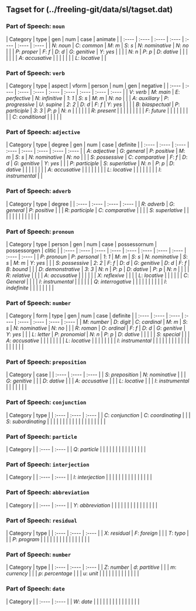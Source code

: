## Tagset for (../freeling-git/data/sl/tagset.dat)

### Part of Speech: `noun`
| Category | type | gen | num | case | animate |
| :----  | :---- | :---- | :---- | :---- | :---- | :---- |
 | *N*: _noun_ | *C*: _common_ | *M*: _m_ | *S*: _s_ | *N*: _nominative_ | *N*: _no_ |
 |  | *P*: _proper_ | *F*: _f_ | *D*: _d_ | *G*: _genitive_ | *Y*: _yes_ |
 |  |  | *N*: _n_ | *P*: _p_ | *D*: _dative_ |  |
 |  |  |  |  | *A*: _accusative_ |  |
 |  |  |  |  | *L*: _locative_ |  |
### Part of Speech: `verb`
| Category | type | aspect | vform | person | num | gen | negative |
| :----  | :---- | :---- | :---- | :---- | :---- | :---- | :---- | :---- |
 | *V*: _verb_ | *M*: _main_ | *E*: _perfective_ | *N*: _infinitive_ | *1*: _1_ | *S*: _s_ | *M*: _m_ | *N*: _no_ |
 |  | *A*: _auxiliary_ | *P*: _progressive_ | *U*: _supine_ | *2*: _2_ | *D*: _d_ | *F*: _f_ | *Y*: _yes_ |
 |  |  | *B*: _biaspectual_ | *P*: _participle_ | *3*: _3_ | *P*: _p_ | *N*: _n_ |  |
 |  |  |  | *R*: _present_ |  |  |  |  |
 |  |  |  | *F*: _future_ |  |  |  |  |
 |  |  |  | *C*: _conditional_ |  |  |  |  |
### Part of Speech: `adjective`
| Category | type | degree | gen | num | case | definite |
| :----  | :---- | :---- | :---- | :---- | :---- | :---- | :---- |
 | *A*: _adjective_ | *G*: _general_ | *P*: _positive_ | *M*: _m_ | *S*: _s_ | *N*: _nominative_ | *N*: _no_ |
 |  | *S*: _possessive_ | *C*: _comparative_ | *F*: _f_ | *D*: _d_ | *G*: _genitive_ | *Y*: _yes_ |
 |  | *P*: _participle_ | *S*: _superlative_ | *N*: _n_ | *P*: _p_ | *D*: _dative_ |  |
 |  |  |  |  |  | *A*: _accusative_ |  |
 |  |  |  |  |  | *L*: _locative_ |  |
 |  |  |  |  |  | *I*: _instrumental_ |  |
### Part of Speech: `adverb`
| Category | type | degree |
| :----  | :---- | :---- | :---- |
 | *R*: _adverb_ | *G*: _general_ | *P*: _positive_ |
 |  | *R*: _participle_ | *C*: _comparative_ |
 |  |  | *S*: _superlative_ |
 |  |  |  |
 |  |  |  |
 |  |  |  |
### Part of Speech: `pronoun`
| Category | type | person | gen | num | case | possessornum | possessorgen | clitic |
| :----  | :---- | :---- | :---- | :---- | :---- | :---- | :---- | :---- | :---- |
 | *P*: _pronoun_ | *P*: _personal_ | *1*: _1_ | *M*: _m_ | *S*: _s_ | *N*: _nominative_ | *S*: _s_ | *M*: _m_ | *Y*: _yes_ |
 |  | *S*: _possessive_ | *2*: _2_ | *F*: _f_ | *D*: _d_ | *G*: _genitive_ | *D*: _d_ | *F*: _f_ | *B*: _bound_ |
 |  | *D*: _demonstrative_ | *3*: _3_ | *N*: _n_ | *P*: _p_ | *D*: _dative_ | *P*: _p_ | *N*: _n_ |  |
 |  | *R*: _relative_ |  |  |  | *A*: _accusative_ |  |  |  |
 |  | *X*: _reflexive_ |  |  |  | *L*: _locative_ |  |  |  |
 |  | *C*: _General_ |  |  |  | *I*: _instrumental_ |  |  |  |
 |  | *Q*: _interrogative_ |  |  |  |  |  |  |  |
 |  | *I*: _indefinite_ |  |  |  |  |  |  |  |
### Part of Speech: `number`
| Category | form | type | gen | num | case | definite |
| :----  | :---- | :---- | :---- | :---- | :---- | :---- | :---- |
 | *M*: _number_ | *D*: _digit_ | *C*: _cardinal_ | *M*: _m_ | *S*: _s_ | *N*: _nominative_ | *N*: _no_ |
 |  | *R*: _roman_ | *O*: _ordinal_ | *F*: _f_ | *D*: _d_ | *G*: _genitive_ | *Y*: _yes_ |
 |  | *L*: _letter_ | *P*: _pronomial_ | *N*: _n_ | *P*: _p_ | *D*: _dative_ |  |
 |  |  | *S*: _special_ |  |  | *A*: _accusative_ |  |
 |  |  |  |  |  | *L*: _locative_ |  |
 |  |  |  |  |  | *I*: _instrumental_ |  |
 |  |  |  |  |  |  |  |
 |  |  |  |  |  |  |  |
### Part of Speech: `preposition`
| Category | case |
| :----  | :---- | :---- |
 | *S*: _preposition_ | *N*: _nominative_ |
 |  | *G*: _genitive_ |
 |  | *D*: _dative_ |
 |  | *A*: _accusative_ |
 |  | *L*: _locative_ |
 |  | *I*: _instrumental_ |
 |  |  |
 |  |  |
### Part of Speech: `conjunction`
| Category | type |
| :----  | :---- | :---- |
 | *C*: _conjunction_ | *C*: _coordinating_ |
 |  | *S*: _subordinating_ |
 |  |  |
 |  |  |
 |  |  |
 |  |  |
 |  |  |
 |  |  |
### Part of Speech: `particle`
| Category |
| :----  | :---- |
 | *Q*: _particle_ |
 |  |
 |  |
 |  |
 |  |
 |  |
 |  |
 |  |
### Part of Speech: `interjection`
| Category |
| :----  | :---- |
 | *I*: _interjection_ |
 |  |
 |  |
 |  |
 |  |
 |  |
 |  |
 |  |
### Part of Speech: `abbreviation`
| Category |
| :----  | :---- |
 | *Y*: _abbreviation_ |
 |  |
 |  |
 |  |
 |  |
 |  |
 |  |
 |  |
### Part of Speech: `residual`
| Category | type |
| :----  | :---- | :---- |
 | *X*: _residual_ | *F*: _foreign_ |
 |  | *T*: _typo_ |
 |  | *P*: _program_ |
 |  |  |
 |  |  |
 |  |  |
 |  |  |
 |  |  |
### Part of Speech: `number`
| Category | type |
| :----  | :---- | :---- |
 | *Z*: _number_ | *d*: _partitive_ |
 |  | *m*: _currency_ |
 |  | *p*: _percentage_ |
 |  | *u*: _unit_ |
 |  |  |
 |  |  |
 |  |  |
 |  |  |
### Part of Speech: `date`
| Category |
| :----  | :---- |
 | *W*: _date_ |
 |  |
 |  |
 |  |
 |  |
 |  |
 |  |
 |  |
